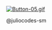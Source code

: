 [![Button-05.gif](https://i.postimg.cc/3NLMQT2W/Button-05.gif)](https://postimg.cc/64GbCFjN)

@juliocodes-sm